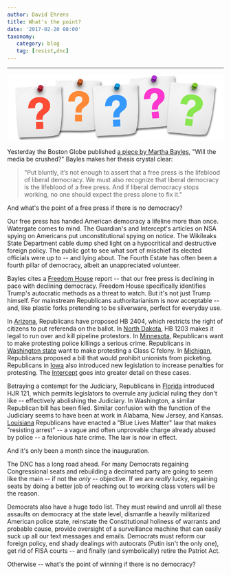 ```yaml
---
author: David Ehrens
title: What's the point?
date: '2017-02-20 08:00'
taxonomy:
   category: blog
   tag: [resist,dnc]
---
```

---

![](why.jpg)

Yesterday the Boston Globe published [a piece by Martha Bayles](https://www.bostonglobe.com/ideas/2017/02/17/will-media-crushed/7ucfAL77mlvOUAH3hvOoML/story.html), "Will the media be crushed?" Bayles makes her thesis crystal clear:

> "Put bluntly, it’s not enough to assert that a free press is the lifeblood of liberal democracy. We must also recognize that liberal democracy is the lifeblood of a free press. And if liberal democracy stops working, no one should expect the press alone to fix it."

And what's the point of a free press if there is no democracy?

Our free press has handed American democracy a lifeline more than once. Watergate comes to mind. The Guardian's and Intercept's articles on NSA spying on Americans put unconstitutional spying on notice. The Wikileaks State Department cable dump shed light on a hypocritical and destructive foreign policy. The public got to see what sort of mischief its elected officials were up to -- and lying about. The Fourth Estate has often been a fourth pillar of democracy, albeit an unappreciated volunteer.

Bayles cites a [Freedom House](https://freedomhouse.org/report/freedom-world/freedom-world-2017) report -- that our free press is declining in pace with declining democracy. Freedom House specifically identifies Trump's autocratic methods as a threat to watch. But it's not just Trump himself. For mainstream Republicans authoritarianism is now acceptable -- and, like plastic forks pretending to be silverware, perfect for everyday use.

In [Arizona](http://blogforarizona.net/update-house-tea-publicans-vote-to-restrict-your-constitutional-right-to-make-laws/), Republicans have proposed HB 2404, which restricts the right of citizens to put referenda on the ballot. In [North Dakota](http://www.nationofchange.org/2017/01/17/north-dakota-bill-let-motorists-unintentionally-cause-injury-death-protestors/), HB 1203 makes it legal to run over and kill pipeline protestors. In [Minnesota](http://minnesota.cbslocal.com/2017/01/12/minnesota-bill-freeway-protesting-serious-crime/), Republicans want to make protesting police killings a serious crime. Republicans in [Washington state](http://www.kiro7.com/news/local/washington-state-senator-seeks-to-criminalize-illegal-protests/467962158) want to make protesting a Class C felony. In [Michigan](http://www.freep.com/story/news/politics/2016/12/07/anti-union-bills-pass-michigan-house-representatives/95122178/), Republicans proposed a bill that would prohibit unionists from picketing. Republicans in [Iowa](http://www.desmoinesregister.com/story/news/politics/2016/11/14/iowa-lawmakers-suck-up-buttercup-bill-targets-protests/93797142/) also introduced new legislation to increase penalties for protesting. The [Intercept](https://theintercept.com/2017/01/19/republican-lawmakers-in-five-states-propose-bills-to-criminalize-peaceful-protest/) goes into greater detail on these cases.

Betraying a contempt for the Judiciary, Republicans in [Florida](http://www.rawstory.com/2017/01/republican-lawmakers-in-two-states-are-trying-to-give-themselves-power-to-overrule-courts/) introduced HJR 121, which permits legislators to overrule any judicial ruling they don't like -- effectively abolishing the Judiciary. In Washington, a similar Republican bill has been filed. Similar confusion with the function of the Judiciary seems to have been at work in Alabama, New Jersey, and Kansas. [Louisiana](http://www.mintpressnews.com/louisianas-blue-lives-matter-law-makes-resisting-arrest-hate-crime/224352/) Republicans have enacted a "Blue Lives Matter" law that makes "resisting arrest" -- a vague and often unprovable charge already abused by police -- a felonious hate crime. The law is now in effect.

And it's only been a month since the inauguration.

The DNC has a long road ahead. For many Democrats regaining Congressional seats and rebuilding a decimated party are going to seem like the main -- if not the *only* -- objective. If we are *really* lucky, regaining seats by doing a better job of reaching out to working class voters will be the reason.

Democrats also have a huge todo list. They must rewind and unroll all these assaults on democracy at the state level, dismantle a heavily militarized American police state, reinstate the Constitutional holiness of warrants and probable cause, provide oversight of a surveillance machine that can easily suck up all our text messages and emails. Democrats must reform our foreign policy, end shady dealings with autocrats (Putin isn't the only one), get rid of FISA courts -- and finally (and symbolically) retire the Patriot Act.

Otherwise -- what's the point of winning if there is no democracy?

